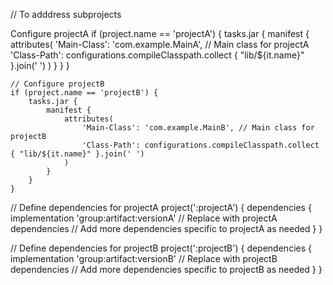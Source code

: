  // To adddress subprojects
 
 Configure projectA
    if (project.name == 'projectA') {
        tasks.jar {
            manifest {
                attributes(
                    'Main-Class': 'com.example.MainA', // Main class for projectA
                    'Class-Path': configurations.compileClasspath.collect { "lib/${it.name}" }.join(' ')
                )
            }
        }
    }

    // Configure projectB
    if (project.name == 'projectB') {
        tasks.jar {
            manifest {
                attributes(
                    'Main-Class': 'com.example.MainB', // Main class for projectB
                    'Class-Path': configurations.compileClasspath.collect { "lib/${it.name}" }.join(' ')
                )
            }
        }
    }
// Define dependencies for projectA
project(':projectA') {
    dependencies {
        implementation 'group:artifact:versionA' // Replace with projectA dependencies
        // Add more dependencies specific to projectA as needed
    }
}

// Define dependencies for projectB
project(':projectB') {
    dependencies {
        implementation 'group:artifact:versionB' // Replace with projectB dependencies
        // Add more dependencies specific to projectB as needed
    }
}
